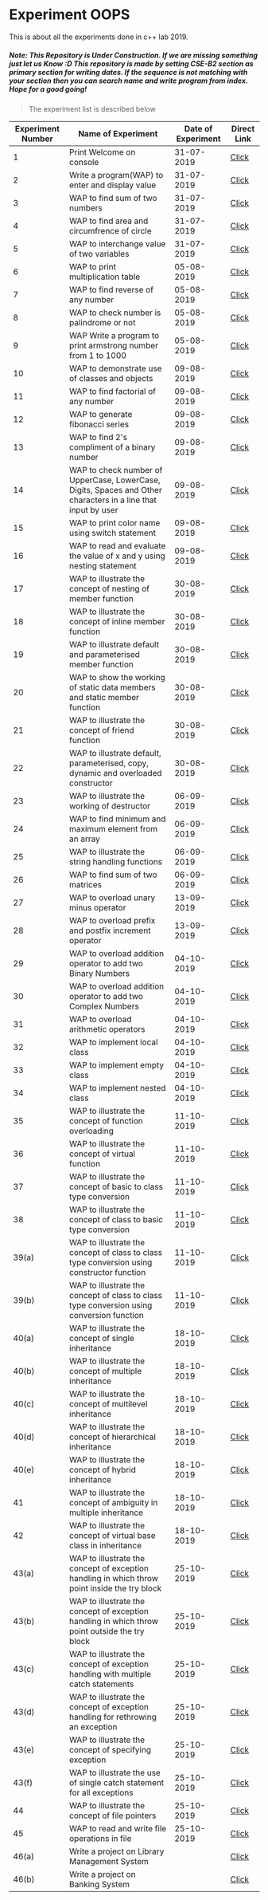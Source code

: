# Experiment OOPS

This is about all the experiments done in c++ lab 2019.


##### Note: This Repository is Under Construction. If we are missing something just let us Know :D This repository is made by setting CSE-B2 section as primary section for writing dates. If the sequence is not matching with your section then you can search name and write program from index. Hope for a good going!



> The experiment list is described below

| Experiment Number | Name of Experiment | Date of Experiment | Direct Link |
|------------------|--------------------|--------------------|--------------------|
|1| Print Welcome on console | 31-07-2019 | [Click](https://github.com/theamanjs/ExperimentOOPS/blob/master/exp-1/AAprintWelcome.cpp) |
|2| Write a program(WAP) to enter and display value | 31-07-2019 | [Click](https://github.com/theamanjs/ExperimentOOPS/blob/master/exp-2/ABenNdisVar.cpp) |
|3| WAP to find sum of two numbers | 31-07-2019 | [Click](https://github.com/theamanjs/ExperimentOOPS/blob/master/exp-3/ACsumOfTwo.cpp) |
|4| WAP to find area and circumfrence of circle | 31-07-2019 | [Click](https://github.com/theamanjs/ExperimentOOPS/blob/master/exp-4/ADcircumNarea.cpp) |
|5| WAP to interchange value of two variables | 31-07-2019 | [Click](https://github.com/theamanjs/ExperimentOOPS/blob/master/exp-5/AEswapOfTwo.cpp) |
|6| WAP to print multiplication table | 05-08-2019 | [Click](https://github.com/theamanjs/ExperimentOOPS/blob/master/exp-6/AFmulTable.cpp) |
|7| WAP to find reverse of any number | 05-08-2019 | [Click](https://github.com/theamanjs/ExperimentOOPS/blob/master/exp-7/AGreverse.cpp) |
|8| WAP to check number is palindrome or not | 05-08-2019 | [Click](https://github.com/theamanjs/ExperimentOOPS/blob/master/exp-8/AHpalindromeNum.cpp) |
|9| WAP Write a program to print armstrong number from 1 to 1000 | 05-08-2019 | [Click](https://github.com/theamanjs/ExperimentOOPS/blob/master/exp-9/AIarmstrongNum.cpp) |
|10| WAP to demonstrate use of classes and objects | 09-08-2019 | [Click](https://github.com/theamanjs/ExperimentOOPS/blob/master/exp-10/AJdmnstUseOfClsNObj.cpp) |
|11| WAP to find factorial of any number | 09-08-2019 | [Click](https://github.com/theamanjs/ExperimentOOPS/blob/master/exp-11/AKfactOfNum.cpp) |
|12| WAP to generate fibonacci series | 09-08-2019 | [Click](https://github.com/theamanjs/ExperimentOOPS/blob/master/exp-12/ALfiboSeries.cpp) |
|13| WAP to find 2's compliment of a binary number | 09-08-2019 | [Click](https://github.com/theamanjs/ExperimentOOPS/blob/master/exp-13/AMtwoComplOfBin.cpp) |
|14| WAP to check number of UpperCase, LowerCase, Digits, Spaces and Other characters in a line that input by user | 09-08-2019 | [Click](https://github.com/theamanjs/ExperimentOOPS/blob/master/exp-14/ANcheckNoOfUcNLcNDgNSpNOch.cpp) |
|15| WAP to print color name using switch statement | 09-08-2019 | [Click](https://github.com/theamanjs/ExperimentOOPS/blob/master/exp-15/AOdisDiffColorUsingSwitch.cpp) |
|16| WAP to read and evaluate the value of x and y using nesting statement | 09-08-2019 | [Click](https://github.com/theamanjs/ExperimentOOPS/blob/master/exp-16/APreadNevalXNY.cpp) |
|17| WAP to illustrate the concept of nesting of member function | 30-08-2019 | [Click](https://github.com/theamanjs/ExperimentOOPS/blob/master/exp-17/AQnestingOfMemFun.cpp) |
|18| WAP to illustrate the concept of inline member function | 30-08-2019 | [Click](https://github.com/theamanjs/ExperimentOOPS/blob/master/exp-18/ARinlineMemFun.cpp) |
|19| WAP to illustrate default and parameterised member function | 30-08-2019 | [Click](https://github.com/theamanjs/ExperimentOOPS/blob/master/exp-19/ASdefNParaMemFun.cpp) |
|20| WAP to show the working of static data members and static member function | 30-08-2019 | [Click](https://github.com/theamanjs/ExperimentOOPS/blob/master/exp-20/ATstaticDataMemNMemFun.cpp) |
|21| WAP to illustrate the concept of friend function | 30-08-2019 | [Click](https://github.com/theamanjs/ExperimentOOPS/blob/master/exp-21/AUfriendFun.cpp) |
|22| WAP to illustrate default, parameterised, copy, dynamic and overloaded constructor | 30-08-2019 | [Click](https://github.com/theamanjs/ExperimentOOPS/blob/master/exp-22/AVdefNParaNCpyNDynNOlConstructor.cpp) |
|23| WAP to illustrate the working of destructor | 06-09-2019 | [Click](https://github.com/theamanjs/ExperimentOOPS/blob/master/exp-23/AWdestructor.cpp) |
|24| WAP to find minimum and maximum element from an array | 06-09-2019 | [Click](https://github.com/theamanjs/ExperimentOOPS/blob/master/exp-24/AXfindMinNMaxElmntFromArray.cpp) |
|25| WAP to illustrate the string handling functions | 06-09-2019 | [Click](https://github.com/theamanjs/ExperimentOOPS/blob/master/exp-25/AYstringHandlingFun.cpp) |
|26| WAP to find sum of two matrices | 06-09-2019 | [Click](https://github.com/theamanjs/ExperimentOOPS/blob/master/exp-26/AZsumOfTwoMatrices.cpp) |
|27| WAP to overload unary minus operator | 13-09-2019 | [Click](https://github.com/theamanjs/ExperimentOOPS/blob/master/exp-27/BAoverloadUnaryMinusOperator.cpp) |
|28| WAP to overload prefix and postfix increment operator | 13-09-2019 | [Click](https://github.com/theamanjs/ExperimentOOPS/blob/master/exp-28/BBoverloadPrefixNPostfixIncrementOperator.cpp) |
|29| WAP to overload addition operator to add two Binary Numbers | 04-10-2019 | [Click](https://github.com/theamanjs/ExperimentOOPS/blob/master/exp-29/BCbinaryAdditionUsingAdditionOperatorOverloading.cpp) |
|30| WAP to overload addition operator to add two Complex Numbers | 04-10-2019 | [Click](https://github.com/theamanjs/ExperimentOOPS/blob/master/exp-30/BDoverloadAdditionOperatorForCmplxNumAdd.cpp) |
|31| WAP to overload arithmetic operators | 04-10-2019 | [Click](https://github.com/theamanjs/ExperimentOOPS/blob/master/exp-31/BEoverloadArithmeticOperator.cpp) |
|32| WAP to implement local class | 04-10-2019 | [Click](https://github.com/theamanjs/ExperimentOOPS/blob/master/exp-32/BFlocalClass.cpp) |
|33| WAP to implement empty class | 04-10-2019 | [Click](https://github.com/theamanjs/ExperimentOOPS/blob/master/exp-33/BGemptyClass.cpp) |
|34| WAP to implement nested class | 04-10-2019 | [Click](https://github.com/theamanjs/ExperimentOOPS/blob/master/exp-34/BHnestedClass.cpp) |
|35| WAP to illustrate the concept of function overloading | 11-10-2019 | [Click](https://github.com/theamanjs/ExperimentOOPS/blob/master/exp-35/BIfunOverloading.cpp) |
|36| WAP to illustrate the concept of virtual function | 11-10-2019 | [Click](https://github.com/theamanjs/ExperimentOOPS/blob/master/exp-36/BJvirtualFun.cpp) |
|37| WAP to illustrate the concept of basic to class type conversion | 11-10-2019 | [Click](https://github.com/theamanjs/ExperimentOOPS/blob/master/exp-37/BKbasicToClassTypeConversion.cpp) |
|38| WAP to illustrate the concept of class to basic type conversion | 11-10-2019 | [Click](https://github.com/theamanjs/ExperimentOOPS/blob/master/exp-38/BLclassToBasicTypeConversion.cpp) |
|39(a)| WAP to illustrate the concept of class to class type conversion using constructor function | 11-10-2019 | [Click](https://github.com/theamanjs/ExperimentOOPS/blob/master/exp-39/part-1/BMAclassToClassTypeConversionUsingCnstrctrFun.cpp) |
|39(b)| WAP to illustrate the concept of class to class type conversion using  conversion function| 11-10-2019 | [Click](https://github.com/theamanjs/ExperimentOOPS/blob/master/exp-39/part-2/BMBclassToClassTypeConversionUsingCnvrsnFun.cpp) |
|40(a)| WAP to illustrate the concept of single inheritance | 18-10-2019 | [Click](https://github.com/theamanjs/ExperimentOOPS/blob/master/exp-40/part-1/BNAsingleInheritance.cpp) |
|40(b)| WAP to illustrate the concept of multiple inheritance | 18-10-2019 | [Click](https://github.com/theamanjs/ExperimentOOPS/blob/master/exp-40/part-2/BNBmultipleInheritance.cpp) |
|40(c)| WAP to illustrate the concept of multilevel inheritance | 18-10-2019 | [Click](https://github.com/theamanjs/ExperimentOOPS/blob/master/exp-40/part-3/BNCmultilevelInheritance.cpp) |
|40(d)| WAP to illustrate the concept of hierarchical inheritance | 18-10-2019 | [Click](https://github.com/theamanjs/ExperimentOOPS/blob/master/exp-40/part-4/BNDhierarchicalInheritance.cpp) |
|40(e)| WAP to illustrate the concept of hybrid inheritance | 18-10-2019 | [Click](https://github.com/theamanjs/ExperimentOOPS/blob/master/exp-40/part-5/BNEhybridInheritance.cpp) |
|41| WAP to illustrate the concept of ambiguity in multiple inheritance | 18-10-2019 | [Click](https://github.com/theamanjs/ExperimentOOPS/blob/master/exp-41/BOambiguityInMultipleInheritance.cpp) |
|42| WAP to illustrate the concept of virtual base class in inheritance | 18-10-2019 | [Click](https://github.com/theamanjs/ExperimentOOPS/blob/master/exp-42/BPvirtualBaseClassInInheritance.cpp) |
|43(a)| WAP to illustrate the concept of exception handling in which throw point inside the try block | 25-10-2019 | [Click](https://github.com/theamanjs/ExperimentOOPS/blob/master/exp-43/part-1/BQAexceptionHandlingInWhichThrowPointInsideTry.cpp) |
|43(b)| WAP to illustrate the concept of exception handling in which throw point outside the try block | 25-10-2019 | [Click](https://github.com/theamanjs/ExperimentOOPS/blob/master/exp-43/part-2/BQBexceptionHandlingInWhichThrowPointOutsideTry.cpp) |
|43(c)| WAP to illustrate the concept of exception handling with multiple catch statements | 25-10-2019 | [Click](https://github.com/theamanjs/ExperimentOOPS/blob/master/exp-43/part-3/BQCexceptionHandlingWithMultipleCatchStatement.cpp) |
|43(d)| WAP to illustrate the concept of exception handling for rethrowing an exception | 25-10-2019 | [Click](https://github.com/theamanjs/ExperimentOOPS/blob/master/exp-43/part-4/BQDexceptionHandlingForRethrowingAnException.cpp) |
|43(e)| WAP to illustrate the concept of specifying exception | 25-10-2019 | [Click](https://github.com/theamanjs/ExperimentOOPS/blob/master/exp-43/part-5/BQEspecifyingException.cpp) |
|43(f)| WAP to illustrate the use of single catch statement for all exceptions | 25-10-2019 | [Click](https://github.com/theamanjs/ExperimentOOPS/blob/master/exp-43/part-6/BQFuseOfSingleCatchForMultipleExceptions.cpp) |
|44| WAP to illustrate the concept of file pointers | 25-10-2019 | [Click](https://github.com/theamanjs/ExperimentOOPS/blob/master/exp-44/BRillustrateConceptOfFilePointer.cpp) |
|45| WAP to read and write file operations in file | 25-10-2019 | [Click](https://github.com/theamanjs/ExperimentOOPS/blob/master/exp-45/BSreadAndWriteFileOperationInFile.cpp) |
|46(a)| Write a project on Library Management System |  | [Click]() |
|46(b)| Write a project on Banking System |  | [Click]() |
